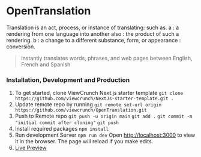# OpenTranslation

Translation is an act, process, or instance of translating: such as. a : a rendering from one language into another also : the product of such a rendering. b : a change to a different substance, form, or appearance : conversion.

> Instantly translates words, phrases, and web pages between English, French and Spanish

### Installation, Development and Production

1. To get started, clone ViewCrunch Next.js starter template
   `git clone https://github.com/viewcrunch/NextJs-starter-template.git .`
2. Update remote repo by running
   `git remote set-url origin https://github.com/viewcrunch/OpenTranslation.git`
3. Push to Remote repo
   `git push -u origin main`
   `git add .`
   `git commit -m "initial commit after cloning"`
   `git push`
4. Install required packages
   `npm install`
5. Run development Server
   `npm run dev`
   Open [http://localhost:3000](http://localhost:3000) to view it in the browser. The page will reload if you make edits.<br />
6. [Live Preview](http://opentranslation.vercel.app/)

<!-- Marcus -->
<!-- https://github.com/MarcusSorealheis -->
